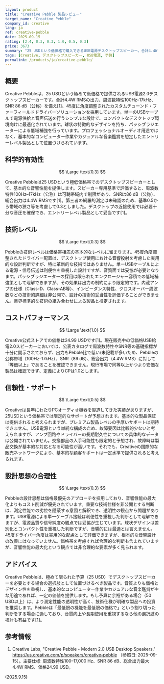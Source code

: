 ```yaml
---
layout: product
title: "Creative Pebble 製品レビュー"
target_name: "Creative Pebble"
company_id: creative
lang: ja
ref: creative-pebble
date: 2025-09-15
rating: [2.4, 0.3, 0.3, 1.0, 0.5, 0.3]
price: 3673
summary: "25 USDという低価格で購入できるUSB電源デスクトップスピーカー。合計4.4W RMSの出力、周波数特性100Hz–17kHz、SNR 86 dB（公称）を備える[1]。測定データの第三者公開は限定的だが、エントリー用途で必要十分な基本性能を提供する。現行市場で同等以上の機能・性能を備えたより安価な代替は確認できず、価格妥当性は高い。"
tags: [Creative, デスクトップスピーカー, USB電源, 予算]
permalink: /products/ja/creative-pebble/
---
```


## 概要

Creative Pebbleは、25 USDという極めて低価格で提供されるUSB電源2.0デスクトップスピーカーです。合計4.4W RMSの出力、周波数特性100Hz–17kHz、SNR 86 dB（公称）を備え[1]、45度に角度調整されたカスタムチューンド・ファーフィールドドライバーソリューションを採用しています。単一のUSBケーブルで電源供給と音声伝送を行うシンプルな設計で、コンパクトなデスクトップ環境向けに最適化されています。球状の特徴的なデザインを持ち、パッシブラジエーターによる低域補強を行っています。プロフェッショナルオーディオ用途ではなく、基本的なコンピューター作業やカジュアルな音楽鑑賞を想定したエントリーレベル製品として位置づけられています。

## 科学的有効性

$$ \Large \text{0.3} $$

Creative Pebbleは25 USDという極低価格帯でのデスクトップスピーカーとして、基本的な音響性能を提供します。スピーカー専用基準で評価すると、周波数特性100Hz–17kHz（公称）は可聴帯域内で制限があり、SNRは86 dB（公称）、総合出力は4.4W RMSです[1]。第三者の網羅的測定は未確認のため、基準0.5から帯域の狭さ等を考慮して0.3としました。デスクトップの近接使用では必要十分な音圧を確保でき、エントリーレベル製品として妥当です[1]。

## 技術レベル

$$ \Large \text{0.3} $$

Pebbleの技術レベルは価格帯相応の基本的なレベルに留まります。45度角度調整されたドライバー配置は、デスクトップ使用における音響投射を考慮した実用的な設計判断ですが、特に革新的な技術ではありません。単一USBケーブルによる電源・信号伝送は利便性を重視した設計ですが、音質面では妥協が必要となります。パッシブラジエーターの採用は限られたエンクロージャー容積での低域補強策として理解できますが、その効果は出力の制約により限定的です。内蔵アンプの仕様（Class-D、Class-AB等）、インピーダンス特性、クロスオーバー周波数などの技術的詳細は非公開で、設計の技術的妥当性を評価することができません。業界標準的な技術の組み合わせによる製品と推定されます。

## コストパフォーマンス

$$ \Large \text{1.0} $$

Creative公式ストアでの価格は24.99 USDです[1]。現在販売中の低価格USB給電2.0スピーカーにおいては、公表カタログで周波数特性やSNR等の基礎指標が十分に開示されておらず、出力もPebble比で低い/未記載が多いため、Pebbleの公称帯域（100Hz–17kHz）、SNR（86 dB）、総合出力（4.4W RMS）に対して「等価以上」であることを確認できません。現行市場で同等以上かつより安価な製品は確認できず、定義によりCPは1.0とします。

## 信頼性・サポート

$$ \Large \text{0.5} $$

Creativeは長年にわたりPCオーディオ機器を製造してきた実績がありますが、25USDという価格帯では限定的なサポートが予想されます。基本的な製品保証は提供されると考えられますが、プレミアム製品レベルの手厚いサポートは期待できません。USB電源という単純な構成のため、故障要因は比較的少ないと考えられますが、アンプ回路やドライバーの長期耐久性についての具体的なデータは公開されていません。交換部品の入手可能性も限定的と予想され、故障時は製品交換が基本的な対応となる可能性が高いです。それでも、Creativeの国際的な販売ネットワークにより、基本的な顧客サポートは一定水準で提供されると考えられます。

## 設計思想の合理性

$$ \Large \text{0.3} $$

Pebbleの設計思想は価格最優先のアプローチを採用しており、音響性能の最大化よりもコスト削減が優先されています。重要な技術仕様を非公開とする判断は、測定性能での劣位を隠蔽する意図と解釈でき、透明性の観点から問題があります。USB電源による単一ケーブル接続は利便性を重視した判断として理解できますが、電源品質や信号純度の観点では妥協が生じています。球状デザインは差別化とコンパクト性を重視した判断ですが、音響的には最適とは言えません。45度ドライバー角度は実用的な配慮として評価できますが、根本的な音響設計の改善にはなっていません。価格帯を考慮すれば合理的な判断も含まれていますが、音響性能の最大化という観点では非合理的な要素が多く見られます。

## アドバイス

Creative Pebbleは、極めて限られた予算（25 USD）でデスクトップスピーカーを必要とする場合の選択肢として位置づけるべき製品です。音質よりも価格とデザイン性を重視し、基本的なコンピューター作業やカジュアルな音楽鑑賞が主な用途であれば、一定の価値を提供します。もし予算に余裕がある場合（50 USD以上）は、より測定性能の透明性が高く、技術仕様が明確な製品への投資を推奨します。Pebbleは「最低限の機能を最低限の価格で」という割り切った判断をする場合に適しており、音質向上や長期使用を重視するなら他の選択肢の検討も有益です[1]。

## 参考情報

1. Creative Labs, "Creative Pebble - Modern 2.0 USB Desktop Speakers," https://us.creative.com/p/speakers/creative-pebble （参照日: 2025-09-15）。主要仕様: 周波数特性100–17,000 Hz、SNR 86 dB、総合出力最大4.4W RMS、価格24.99 USD。

(2025.9.15)